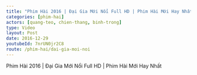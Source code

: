 ```yaml
---
title: "Phim Hài 2016 | Đại Gia Mới Nổi Full HD | Phim Hài Mới Hay Nhất"
categories: [phim-hai]
actors: [quang-teo, chien-thang, binh-trong]
type: Video
layout: Post
date: 2016-12-29
youtubeId: 7nrUN0jr2C8
route: /phim-hai/dai-gia-moi-noi
---
```


Phim Hài 2016 | Đại Gia Mới Nổi Full HD | Phim Hài Mới Hay Nhất